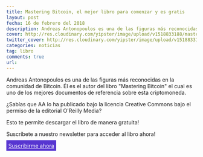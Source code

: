 ```yaml
---
title: Mastering Bitcoin, el mejor libro para comenzar y es gratis
layout: post
fecha: 16 de febrero del 2018
description: Andreas Antonopoulos es una de las figuras más reconocidas en la comunidad de Bitcoin. Él es el autor del libro "Mastering Bitcoin" el cual es uno de los mejores documentos de referencia sobre esta criptomoneda. ¿Sabías que AA lo ha publicado bajo la licencia Creative Commons bajo el permiso de la editorial O'Reilly Media?
cover: http://res.cloudinary.com/yipster/image/upload/v1518833188/mastering-bitcoin-cc_qyjrkd.jpg
twitter_cover: http://res.cloudinary.com/yipster/image/upload/v1518833188/mastering-bitcoin-cc_qyjrkd.jpg
categories: noticias 
tag: libro
comments: true
url: 
---
```


Andreas Antonopoulos es una de las figuras más reconocidas en la comunidad de Bitcoin. Él es el autor del libro "Mastering Bitcoin" el cual es uno de los mejores documentos de referencia sobre esta criptomoneda.

¿Sabías que AA lo ha publicado bajo la licencia Creative Commons bajo el permiso de la editorial O'Reilly Media?

Esto te permite descargar el libro de manera gratuita!

Suscríbete a nuestro newsletter para acceder al libro ahora!

<a href="http://eepurl.com/c4xGiD" target="_blank" style="background-color: #5735D1; color:#fff; padding: .4em;">Suscribirme ahora</a>


